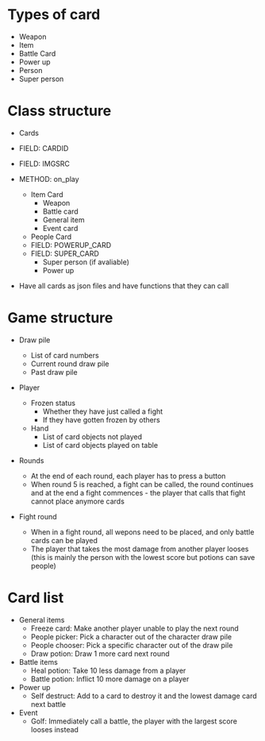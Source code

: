 # Types of card
- Weapon
- Item
- Battle Card
- Power up
- Person
- Super person

# Class structure
- Cards
- FIELD: CARDID
- FIELD: IMGSRC
- METHOD: on_play
    - Item Card
        - Weapon
        - Battle card
        - General item
        - Event card
    - People Card
    - FIELD: POWERUP_CARD
    - FIELD: SUPER_CARD
        - Super person (if avaliable)
        - Power up

- Have all cards as json files and have functions that they can call

# Game structure
- Draw pile
    - List of card numbers
    - Current round draw pile
    - Past draw pile

- Player
    - Frozen status
        - Whether they have just called a fight
        - If they have gotten frozen by others
    - Hand
        - List of card objects not played
        - List of card objects played on table
    
- Rounds
    - At the end of each round, each player has to press a button
    - When round 5 is reached, a fight can be called, the round continues and at the end a fight commences - the player that calls that fight cannot place anymore cards

- Fight round
    - When in a fight round, all wepons need to be placed, and only battle cards can be played
    - The player that takes the most damage from another player looses (this is mainly the person with the lowest score but potions can save people)

# Card list
- General items
    - Freeze card: Make another player unable to play the next round
    - People picker: Pick a character out of the character draw pile
    - People chooser: Pick a specific character out of the draw pile
    - Draw potion: Draw 1 more card next round
- Battle items
    - Heal potion: Take 10 less damage from a player
    - Battle potion: Inflict 10 more damage on a player
- Power up
    - Self destruct: Add to a card to destroy it and the lowest damage card next battle
- Event 
    - Golf: Immediately call a battle, the player with the largest score looses instead